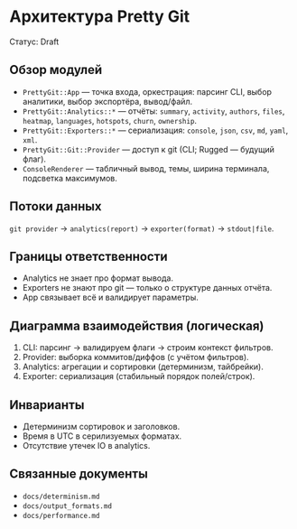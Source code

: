 # Архитектура Pretty Git

Статус: Draft

## Обзор модулей
- `PrettyGit::App` — точка входа, оркестрация: парсинг CLI, выбор аналитики, выбор экспортёра, вывод/файл.
- `PrettyGit::Analytics::*` — отчёты: `summary`, `activity`, `authors`, `files`, `heatmap`, `languages`, `hotspots`, `churn`, `ownership`.
- `PrettyGit::Exporters::*` — сериализация: `console`, `json`, `csv`, `md`, `yaml`, `xml`.
- `PrettyGit::Git::Provider` — доступ к git (CLI; Rugged — будущий флаг).
- `ConsoleRenderer` — табличный вывод, темы, ширина терминала, подсветка максимумов.

## Потоки данных
`git provider` → `analytics(report)` → `exporter(format)` → `stdout|file`.

## Границы ответственности
- Analytics не знает про формат вывода.
- Exporters не знают про git — только о структуре данных отчёта.
- App связывает всё и валидирует параметры.

## Диаграмма взаимодействия (логическая)
1. CLI: парсинг → валидируем флаги → строим контекст фильтров.
2. Provider: выборка коммитов/диффов (с учётом фильтров).
3. Analytics: агрегации и сортировки (детерминизм, тайбрейки).
4. Exporter: сериализация (стабильный порядок полей/строк).

## Инварианты
- Детерминизм сортировок и заголовков.
- Время в UTC в серилизуемых форматах.
- Отсутствие утечек IO в analytics.

## Связанные документы
- `docs/determinism.md`
- `docs/output_formats.md`
- `docs/performance.md`

